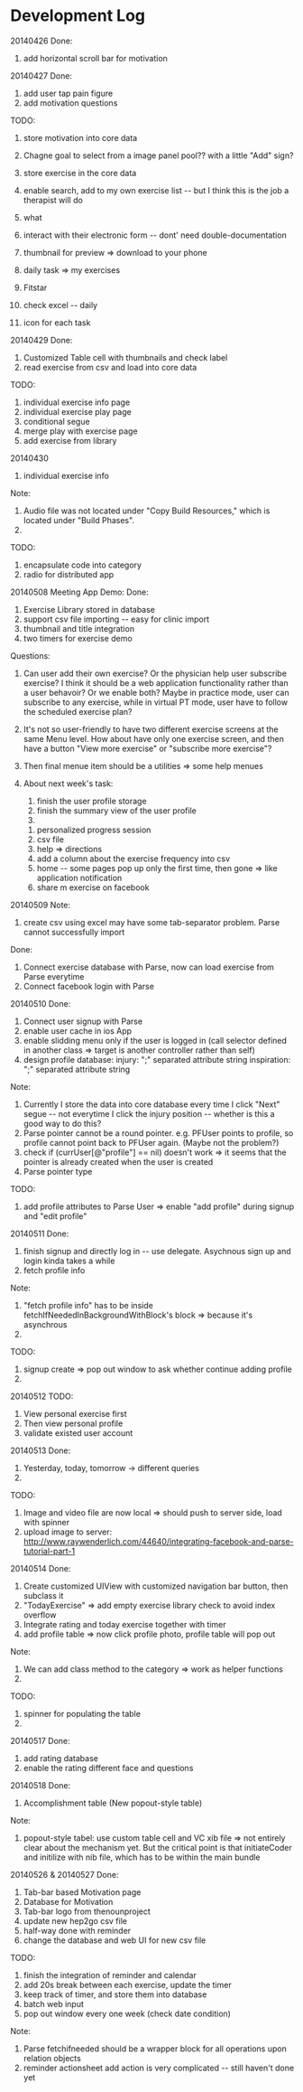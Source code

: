 Development Log
===============
20140426
Done:
1. add horizontal scroll bar for motivation


20140427
Done: 
1. add user tap pain figure
2. add motivation questions

TODO:
1. store motivation into core data
2. Chagne goal to select from a image panel pool?? with a little "Add" sign?
3. store exercise in the core data
4. enable search, add to my own exercise list -- but I think this is the job a therapist will do

1. what 
2. interact with their electronic form -- dont' need double-documentation
3. thumbnail for preview => download to your phone
4. daily task => my exercises
5. Fitstar 
6. check excel -- daily
7. icon for each task




20140429
Done:
1. Customized Table cell with thumbnails and check label
2. read exercise from csv and load into core data


TODO:
1. individual exercise info page
2. individual exercise play page
3. conditional segue
4. merge play with exercise page
5. add exercise from library



20140430
1. individual exercise info

Note: 
1.  Audio file was not located under "Copy Build Resources," which is located under "Build Phases".
2. 

TODO:
1. encapsulate code into category
2. radio for distributed app



20140508
Meeting App Demo:
Done:
1. Exercise Library stored in database
2. support csv file importing -- easy for clinic import
3. thumbnail and title integration
4. two timers for exercise demo

Questions:
1. Can user add their own exercise? Or the physician help user subscribe exercise? I think it should be a web application functionality rather than a user behavoir? Or we enable both?  Maybe in practice mode, user can subscribe to any exercise, while in virtual PT mode, user have to follow the scheduled exercise plan?
2. It's not so user-friendly to have two different exercise screens at the same Menu level. How about have only one exercise screen, and then have a button "View more exercise" or "subscribe more exercise"?
3. Then final menue item should be a utilities => some help menues
4. About next week's task:
   1) finish the user profile storage 
   2) finish the summary view of the user profile
   3) 
   
   
   
   1. personalized progress session  
   2. csv file
   3. help => directions
   4. add a column about the exercise frequency into csv
   5. home -- some pages pop up only the first time, then gone => like application notification
   6. share m exercise on facebook




20140509
Note:
1. create csv using excel may have some tab-separator problem. Parse cannot successfully import 

Done:
1. Connect exercise database with Parse, now can load exercise from Parse everytime
2. Connect facebook login with Parse

20140510
Done:
1. Connect user signup with Parse
2. enable user cache in ios App
3. enable slidding menu only if the user is logged in (call selector defined in another class => target is another controller rather than self)
4. design profile database:
 injury: ";" separated attribute string
 inspiration: ";" separated attribute string


Note:
1. Currently I store the data into core database every time I click "Next" segue  -- not everytime I click the injury position -- whether is this a good way to do this?
2. Parse pointer cannot be a round pointer. e.g. PFUser points to profile, so profile cannot point back to PFUser again. (Maybe not the problem?)
3. check if (currUser[@"profile"] == nil)  doesn't work => it seems that the pointer is already created when the user is created
4. Parse pointer type


TODO:
1. add profile attributes to Parse User => enable "add profile" during signup  and "edit profile"




20140511
Done:
1. finish signup and directly log in -- use delegate. Asychnous sign up and login kinda takes a while
2. fetch profile info


Note:
1. "fetch profile info" has to be inside fetchIfNeededInBackgroundWithBlock's block => because it's asynchrous
2. 


TODO:
1. signup create => pop out window to ask whether continue adding profile
2.


20140512
TODO:
1. View personal exercise first
2. Then view personal profile
3. validate existed user account


20140513
Done:
1. Yesterday, today, tomorrow -> different queries
2.

TODO:
1. Image and video file are now local => should push to server side, load with spinner
2. upload image to server: http://www.raywenderlich.com/44640/integrating-facebook-and-parse-tutorial-part-1


20140514
Done:
1. Create customized UIView with customized navigation bar button, then subclass it 
2. "TodayExercise" => add empty exercise library check to avoid index overflow
3. Integrate rating and today exercise together with timer
4. add profile table => now click profile photo, profile table will pop out


Note:
1. We can add class method to the category => work as helper functions
2. 

TODO:
1. spinner for populating the table
2. 

20140517
Done:
1. add rating database
2. enable the rating different face and questions


20140518
Done:
1. Accomplishment table (New popout-style table)

Note:
1. popout-style tabel: use custom table cell and VC xib file => not entirely clear about the mechanism yet.  But the critical point is that initiateCoder and initilize with nib file, which has to be within the main bundle



20140526 & 20140527
Done:
1. Tab-bar based Motivation page
2. Database for Motivation
3. Tab-bar logo from thenounproject
4. update new hep2go csv file
5. half-way done with reminder
6. change the database and web UI for new csv file

TODO:
1. finish the integration of reminder and calendar
2. add 20s break between each exercise, update the timer
3. keep track of timer, and store them into database
4. batch web input
5. pop out window every one week (check date condition)

Note:
1. Parse fetchifneeded should be a wrapper block for all operations upon relation objects
2. reminder actionsheet add action is very complicated -- still haven't done yet
